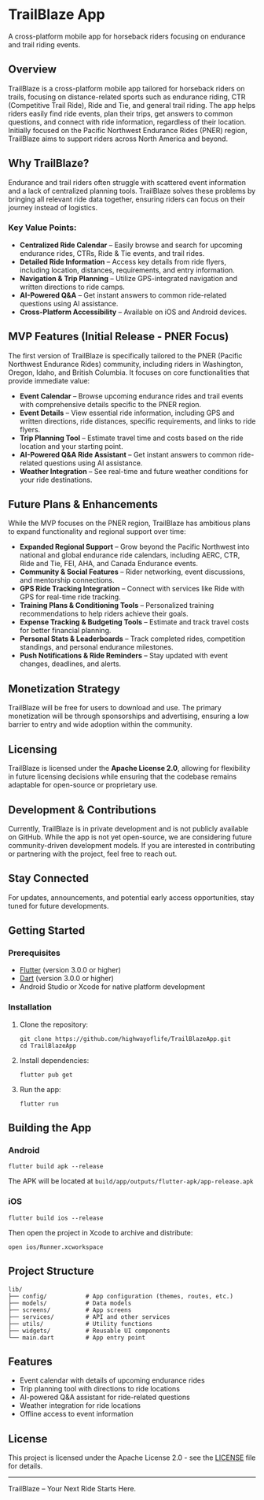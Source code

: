 # TrailBlaze App

A cross-platform mobile app for horseback riders focusing on endurance and trail riding events.

## Overview
TrailBlaze is a cross-platform mobile app tailored for horseback riders on trails, focusing on distance-related sports such as endurance riding, CTR (Competitive Trail Ride), Ride and Tie, and general trail riding. The app helps riders easily find ride events, plan their trips, get answers to common questions, and connect with ride information, regardless of their location. Initially focused on the Pacific Northwest Endurance Rides (PNER) region, TrailBlaze aims to support riders across North America and beyond.

## Why TrailBlaze?
Endurance and trail riders often struggle with scattered event information and a lack of centralized planning tools. TrailBlaze solves these problems by bringing all relevant ride data together, ensuring riders can focus on their journey instead of logistics.

### Key Value Points:
- **Centralized Ride Calendar** – Easily browse and search for upcoming endurance rides, CTRs, Ride & Tie events, and trail rides.
- **Detailed Ride Information** – Access key details from ride flyers, including location, distances, requirements, and entry information.
- **Navigation & Trip Planning** – Utilize GPS-integrated navigation and written directions to ride camps.
- **AI-Powered Q&A** – Get instant answers to common ride-related questions using AI assistance.
- **Cross-Platform Accessibility** – Available on iOS and Android devices.

## MVP Features (Initial Release - PNER Focus)
The first version of TrailBlaze is specifically tailored to the PNER (Pacific Northwest Endurance Rides) community, including riders in Washington, Oregon, Idaho, and British Columbia. It focuses on core functionalities that provide immediate value:

- **Event Calendar** – Browse upcoming endurance rides and trail events with comprehensive details specific to the PNER region.
- **Event Details** – View essential ride information, including GPS and written directions, ride distances, specific requirements, and links to ride flyers.
- **Trip Planning Tool** – Estimate travel time and costs based on the ride location and your starting point.
- **AI-Powered Q&A Ride Assistant** – Get instant answers to common ride-related questions using AI assistance.
- **Weather Integration** – See real-time and future weather conditions for your ride destinations.

## Future Plans & Enhancements
While the MVP focuses on the PNER region, TrailBlaze has ambitious plans to expand functionality and regional support over time:

- **Expanded Regional Support** – Grow beyond the Pacific Northwest into national and global endurance ride calendars, including AERC, CTR, Ride and Tie, FEI, AHA, and Canada Endurance events.
- **Community & Social Features** – Rider networking, event discussions, and mentorship connections.
- **GPS Ride Tracking Integration** – Connect with services like Ride with GPS for real-time ride tracking.
- **Training Plans & Conditioning Tools** – Personalized training recommendations to help riders achieve their goals.
- **Expense Tracking & Budgeting Tools** – Estimate and track travel costs for better financial planning.
- **Personal Stats & Leaderboards** – Track completed rides, competition standings, and personal endurance milestones.
- **Push Notifications & Ride Reminders** – Stay updated with event changes, deadlines, and alerts.

## Monetization Strategy
TrailBlaze will be free for users to download and use. The primary monetization will be through sponsorships and advertising, ensuring a low barrier to entry and wide adoption within the community.

## Licensing
TrailBlaze is licensed under the **Apache License 2.0**, allowing for flexibility in future licensing decisions while ensuring that the codebase remains adaptable for open-source or proprietary use.

## Development & Contributions
Currently, TrailBlaze is in private development and is not publicly available on GitHub. While the app is not yet open-source, we are considering future community-driven development models. If you are interested in contributing or partnering with the project, feel free to reach out.

## Stay Connected
For updates, announcements, and potential early access opportunities, stay tuned for future developments.

## Getting Started

### Prerequisites

- [Flutter](https://flutter.dev/docs/get-started/install) (version 3.0.0 or higher)
- [Dart](https://dart.dev/get-dart) (version 3.0.0 or higher)
- Android Studio or Xcode for native platform development

### Installation

1. Clone the repository:
   ```
   git clone https://github.com/highwayoflife/TrailBlazeApp.git
   cd TrailBlazeApp
   ```

2. Install dependencies:
   ```
   flutter pub get
   ```

3. Run the app:
   ```
   flutter run
   ```

## Building the App

### Android

```
flutter build apk --release
```

The APK will be located at `build/app/outputs/flutter-apk/app-release.apk`

### iOS

```
flutter build ios --release
```

Then open the project in Xcode to archive and distribute:
```
open ios/Runner.xcworkspace
```

## Project Structure

```
lib/
├── config/           # App configuration (themes, routes, etc.)
├── models/           # Data models
├── screens/          # App screens
├── services/         # API and other services
├── utils/            # Utility functions
├── widgets/          # Reusable UI components
└── main.dart         # App entry point
```

## Features

- Event calendar with details of upcoming endurance rides
- Trip planning tool with directions to ride locations
- AI-powered Q&A assistant for ride-related questions
- Weather integration for ride locations
- Offline access to event information

## License

This project is licensed under the Apache License 2.0 - see the [LICENSE](LICENSE) file for details.

---
TrailBlaze – Your Next Ride Starts Here.

